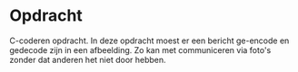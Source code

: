# Opdracht
C-coderen opdracht.
In deze opdracht moest er een bericht ge-encode en gedecode zijn in een afbeelding. Zo kan met communiceren via foto's zonder dat anderen het niet door hebben.

